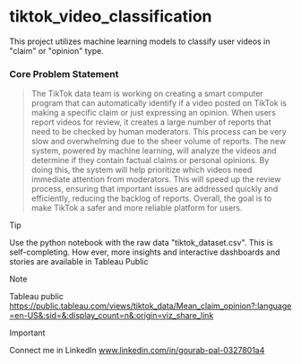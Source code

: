 # tiktok_video_classification
This project utilizes machine learning models to classify user videos in "claim" or "opinion" type.

### Core Problem Statement
>The TikTok data team is working on creating a smart computer program that can automatically identify if a video posted on TikTok is making a specific claim or just expressing an opinion. When users report videos for review, it creates a large number of reports that need to be checked by human moderators. This process can be very slow and overwhelming due to the sheer volume of reports. The new system, powered by machine learning, will analyze the videos and determine if they contain factual claims or personal opinions. By doing this, the system will help prioritize which videos need immediate attention from moderators. This will speed up the review process, ensuring that important issues are addressed quickly and efficiently, reducing the backlog of reports. Overall, the goal is to make TikTok a safer and more reliable platform for users.



> [!TIP]
> Use the python notebook with the raw data "tiktok_dataset.csv". This is self-completing. How ever, more insights and interactive dashboards and stories are available in Tableau Public


> [!NOTE]
>Tableau public https://public.tableau.com/views/tiktok_data/Mean_claim_opinion?:language=en-US&:sid=&:display_count=n&:origin=viz_share_link

> [!IMPORTANT]
> Connect me in LinkedIn www.linkedin.com/in/gourab-pal-0327801a4


